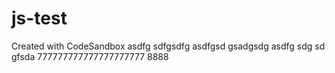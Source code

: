 # js-test
Created with CodeSandbox
asdfg sdfgsdfg asdfgsd gsadgsdg
asdfg 
sdg
 sd
 gfsda 777777777777777777777
8888

